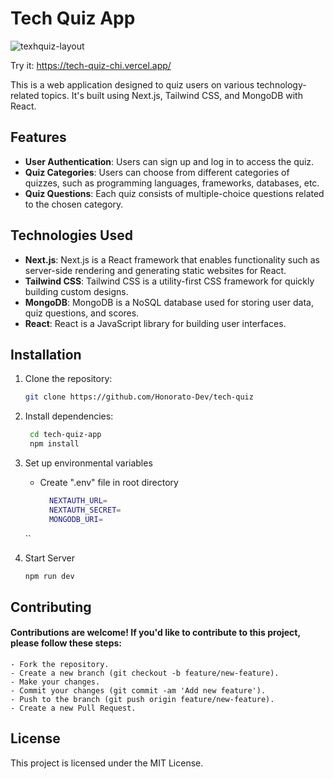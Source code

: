 # Tech Quiz App

![texhquiz-layout](https://github.com/Honorato-Dev/tech-quiz/assets/101150943/82f78ffd-be55-4013-b9ce-52cf35002c03)

Try it: https://tech-quiz-chi.vercel.app/

This is a web application designed to quiz users on various technology-related topics. It's built using Next.js, Tailwind CSS, and MongoDB with React.

## Features

- **User Authentication**: Users can sign up and log in to access the quiz.
- **Quiz Categories**: Users can choose from different categories of quizzes, such as programming languages, frameworks, databases, etc.
- **Quiz Questions**: Each quiz consists of multiple-choice questions related to the chosen category.


## Technologies Used

- **Next.js**: Next.js is a React framework that enables functionality such as server-side rendering and generating static websites for React.
- **Tailwind CSS**: Tailwind CSS is a utility-first CSS framework for quickly building custom designs.
- **MongoDB**: MongoDB is a NoSQL database used for storing user data, quiz questions, and scores.
- **React**: React is a JavaScript library for building user interfaces.

## Installation

1. Clone the repository:

   ```bash
   git clone https://github.com/Honorato-Dev/tech-quiz
   ```

 2. Install dependencies:
    ```bash
     cd tech-quiz-app
     npm install
    ```
 3. Set up environmental variables
    - Create ".env" file in root directory
      ```bash
        NEXTAUTH_URL=
        NEXTAUTH_SECRET=
        MONGODB_URI=
    ``
  4. Start Server
     ```bash
     npm run dev
     ```
 ## Contributing

   #### Contributions are welcome! If you'd like to contribute to this project, please follow these steps:

    - Fork the repository.
    - Create a new branch (git checkout -b feature/new-feature).
    - Make your changes.
    - Commit your changes (git commit -am 'Add new feature').
    - Push to the branch (git push origin feature/new-feature).
    - Create a new Pull Request.    

 ## License

  This project is licensed under the MIT License.  
